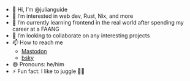 - 👋 Hi, I’m @julianguide
- 👀 I’m interested in web dev, Rust, Nix, and more
- 🌱 I’m currently learning frontend in the real world after spending my career at a FAANG
- 💞️ I’m looking to collaborate on any interesting projects
- 📫 How to reach me
  - [Mastodon](https://mas.to/@julian_guide)
  - [bsky](https://bsky.app/profile/julian-guide.bsky.social)
- 😄 Pronouns: he/him
- ⚡ Fun fact: I like to juggle 🤹‍♂️

